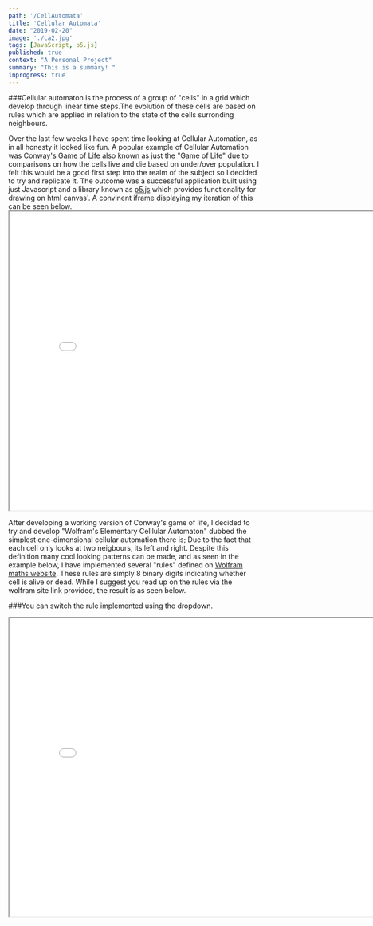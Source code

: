 ```yaml
---
path: '/CellAutomata'
title: 'Cellular Automata'
date: "2019-02-20"
image: './ca2.jpg'
tags: [JavaScript, p5.js]
published: true
context: "A Personal Project"
summary: "This is a summary! "
inprogress: true
---
```

###Cellular automaton is the process of a group of "cells" in a grid which develop through linear time steps.The evolution of these cells are based on rules which are applied in relation to the state of the cells surronding neighbours.

Over the last few weeks I have spent time looking at Cellular Automation, as in all honesty it looked like fun. A popular example of Cellular Automation was [Conway's Game of Life](https://en.wikipedia.org/wiki/Conway%27s_Game_of_Life) also known as just the "Game of Life" due to comparisons on how the cells live and die based on under/over population. I felt this would be a good first step into the realm of the subject so I decided to try and replicate it. The outcome was a successful application built using just Javascript and a library known as [p5.js](https://p5js.org/) which provides functionality for drawing on html canvas'. A convinent iframe displaying my iteration of this can be seen below. 
      <iframe class="exampleContainer" src="/examples/conwaysgameoflife/ConwaysGameOfLife.html" width="800" height="600"></iframe>

After developing a working version of Conway's game of life, I decided to try and develop "Wolfram's Elementary Celllular Automaton" dubbed the simplest one-dimensional cellular automation there is; Due to the fact that each cell only looks at two neigbours, its left and right. Despite this definition many cool looking patterns can be made, and as seen in the example below, I have implemented several "rules" defined on [Wolfram maths website](http://mathworld.wolfram.com/ElementaryCellularAutomaton.html). These rules are simply 8 binary digits indicating whether cell is alive or dead. While I suggest you read up on the rules via the wolfram site link provided, the result is as seen below. 

###You can switch the rule implemented using the dropdown.
<iframe class="exampleContainer" src="/examples/wolframs/Wolframs.html" width="800" height="600"></iframe>